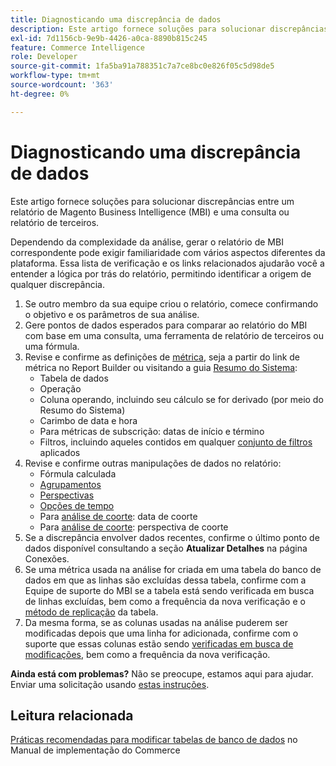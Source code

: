 ```yaml
---
title: Diagnosticando uma discrepância de dados
description: Este artigo fornece soluções para solucionar discrepâncias entre um relatório de Magento Business Intelligence (MBI) e uma consulta ou relatório de terceiros.
exl-id: 7d1156cb-9e9b-4426-a0ca-8890b815c245
feature: Commerce Intelligence
role: Developer
source-git-commit: 1fa5ba91a788351c7a7ce8bc0e826f05c5d98de5
workflow-type: tm+mt
source-wordcount: '363'
ht-degree: 0%

---
```


# Diagnosticando uma discrepância de dados

Este artigo fornece soluções para solucionar discrepâncias entre um relatório de Magento Business Intelligence (MBI) e uma consulta ou relatório de terceiros.

Dependendo da complexidade da análise, gerar o relatório de MBI correspondente pode exigir familiaridade com vários aspectos diferentes da plataforma. Essa lista de verificação e os links relacionados ajudarão você a entender a lógica por trás do relatório, permitindo identificar a origem de qualquer discrepância.

1. Se outro membro da sua equipe criou o relatório, comece confirmando o objetivo e os parâmetros de sua análise.
1. Gere pontos de dados esperados para comparar ao relatório do MBI com base em uma consulta, uma ferramenta de relatório de terceiros ou uma fórmula.
1. Revise e confirme as definições de [métrica](https://experienceleague.adobe.com/docs/commerce-business-intelligence/mbi/build/reports/ess-manage-data-metrics.html), seja a partir do link de métrica no Report Builder ou visitando a guia [Resumo do Sistema](https://support.magento.com/hc/en-us/articles/360016730971-Understand-View-definitions-of-metrics-filters-columns-and-column-references-in-the-System-Summary):
   * Tabela de dados
   * Operação
   * Coluna operando, incluindo seu cálculo se for derivado (por meio do Resumo do Sistema)
   * Carimbo de data e hora
   * Para métricas de subscrição: datas de início e término
   * Filtros, incluindo aqueles contidos em qualquer [conjunto de filtros](https://experienceleague.adobe.com/docs/commerce-business-intelligence/mbi/build/reports/ess-manage-data-filters.html) aplicados
1. Revise e confirme outras manipulações de dados no relatório:
   * Fórmula calculada
   * [Agrupamentos](https://experienceleague.adobe.com/docs/commerce-business-intelligence/mbi/tutorials/using-visual-report-builder.html#groupby)
   * [Perspectivas](https://experienceleague.adobe.com/docs/commerce-business-intelligence/mbi/tutorials/using-visual-report-builder.html)
   * [Opções de tempo](https://experienceleague.adobe.com/docs/commerce-business-intelligence/mbi/tutorials/using-visual-report-builder.html)
   * Para [análise de coorte](https://support.magento.com/hc/en-us/articles/360016504632-Create-cohort-analysis): data de coorte
   * Para [análise de coorte](https://support.magento.com/hc/en-us/articles/360016504632-Create-cohort-analysis): perspectiva de coorte
1. Se a discrepância envolver dados recentes, confirme o último ponto de dados disponível consultando a seção **Atualizar Detalhes** na página Conexões.
1. Se uma métrica usada na análise for criada em uma tabela do banco de dados em que as linhas são excluídas dessa tabela, confirme com a Equipe de suporte do MBI se a tabela está sendo verificada em busca de linhas excluídas, bem como a frequência da nova verificação e o [método de replicação](https://experienceleague.adobe.com/docs/commerce-business-intelligence/mbi/best-practices/data/opt-db-analysis.html) da tabela.
1. Da mesma forma, se as colunas usadas na análise puderem ser modificadas depois que uma linha for adicionada, confirme com o suporte que essas colunas estão sendo [verificadas em busca de modificações](https://experienceleague.adobe.com/docs/commerce-business-intelligence/mbi/analyze/warehouse-manager/cfg-data-rechecks.html), bem como a frequência da nova verificação.

**Ainda está com problemas?** Não se preocupe, estamos aqui para ajudar. Enviar uma solicitação usando [estas instruções](/help/troubleshooting/miscellaneous/mbi-data-discrepancies.md).

## Leitura relacionada

[Práticas recomendadas para modificar tabelas de banco de dados](https://experienceleague.adobe.com/en/docs/commerce-operations/implementation-playbook/best-practices/development/modifying-core-and-third-party-tables#why-adobe-recommends-avoiding-modifications) no Manual de implementação do Commerce
